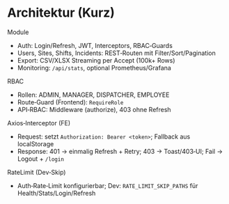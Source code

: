 # Architektur (Kurz)

Module
- Auth: Login/Refresh, JWT, Interceptors, RBAC‑Guards
- Users, Sites, Shifts, Incidents: REST‑Routen mit Filter/Sort/Pagination
- Export: CSV/XLSX Streaming per Accept (100k+ Rows)
- Monitoring: `/api/stats`, optional Prometheus/Grafana

RBAC
- Rollen: ADMIN, MANAGER, DISPATCHER, EMPLOYEE
- Route‑Guard (Frontend): `RequireRole`
- API‑RBAC: Middleware (authorize), 403 ohne Refresh

Axios‑Interceptor (FE)
- Request: setzt `Authorization: Bearer <token>`; Fallback aus localStorage
- Response: 401 → einmalig Refresh + Retry; 403 → Toast/403‑UI; Fail → Logout + `/login`

RateLimit (Dev‑Skip)
- Auth‑Rate‑Limit konfigurierbar; Dev: `RATE_LIMIT_SKIP_PATHS` für Health/Stats/Login/Refresh

